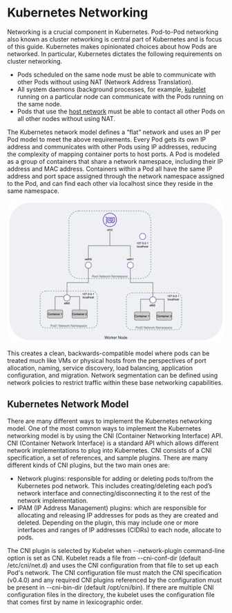 # Kubernetes Networking

Networking is a crucial component in Kubernetes. Pod-to-Pod networking also known as cluster networking is central part of Kubernetes and is focus of this guide. Kubernetes makes opinionated choices about how Pods are networked. In particular, Kubernetes dictates the following requirements on cluster networking.

* Pods scheduled on the same node must be able to communicate with other Pods without using NAT (Network Address Translation).
* All system daemons (background processes, for example, [kubelet](https://kubernetes.io/docs/concepts/overview/components/) running on a particular node can communicate with the Pods running on the same node.
* Pods that use the [host network](https://docs.docker.com/network/host/) must be able to contact all other Pods on all other nodes without using NAT.

The Kubernetes network model defines a “flat” network and uses an IP per Pod model to meet the above requirements. Every Pod gets its own IP address and communicates with other Pods using IP addresses, reducing the complexity of mapping container ports to host ports. A Pod is modeled as a group of containers that share a network namespace, including their IP address and MAC address. Containers within a Pod all have the same IP address and port space assigned through the network namespace assigned to the Pod, and can find each other via localhost since they reside in the same namespace.

![pod-networking](../images/pod-networking.png)

This creates a clean, backwards-compatible model where pods can be treated much like VMs or physical hosts from the perspectives of port allocation, naming, service discovery, load balancing, application configuration, and migration. Network segmentation can be defined using network policies to restrict traffic within these base networking capabilities.

## Kubernetes Network Model

There are many different ways to implement the Kubernetes networking model. One of the most common ways to implement the Kubernetes networking model is by using the CNI (Container Networking Interface) API. CNI (Container Network Interface) is a standard API which allows different network implementations to plug into Kubernetes. CNI consists of a CNI specification, a set of references, and sample plugins. There are many different kinds of CNI plugins, but the two main ones are:

* Network plugins: responsible for adding or deleting pods to/from the Kubernetes pod network. This includes creating/deleting each pod’s network interface and connecting/disconnecting it to the rest of the network implementation.
* IPAM (IP Address Management) plugins: which are responsible for allocating and releasing IP addresses for pods as they are created and deleted. Depending on the plugin, this may include one or more interfaces and ranges of IP addresses (CIDRs) to each node, allocate to pods.

The CNI plugin is selected by Kubelet when --network-plugin command-line option is set as CNI. Kubelet reads a file from --cni-conf-dir (default /etc/cni/net.d) and uses the CNI configuration from that file to set up each Pod's network. The CNI configuration file must match the CNI specification (v0.4.0) and any required CNI plugins referenced by the configuration must be present in --cni-bin-dir (default /opt/cni/bin). If there are multiple CNI configuration files in the directory, the kubelet uses the configuration file that comes first by name in lexicographic order.
